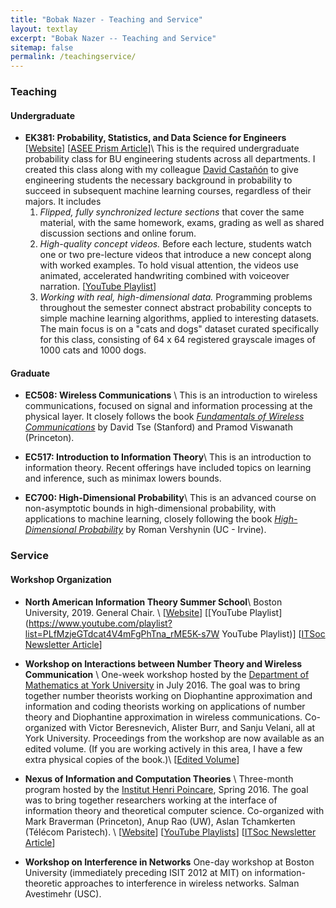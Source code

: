 ```yaml
---
title: "Bobak Nazer - Teaching and Service"
layout: textlay
excerpt: "Bobak Nazer -- Teaching and Service"
sitemap: false
permalink: /teachingservice/
---
```


### Teaching

#### Undergraduate 

- **EK381: Probability, Statistics, and Data Science for Engineers**   \[[Website](probstatdata/index.html)\] \[[ASEE Prism Article](http://www.asee-prism.org/2022/05/page/3/)\]\\
This is the required undergraduate probability class for BU engineering students across all departments. I created this class along with my colleague [David Castañón](https://www.bu.edu/eng/profile/david-castanon/) to give engineering students the necessary background in probability to succeed in subsequent machine learning courses, regardless of their majors. It includes
	1. *Flipped, fully synchronized lecture sections* that cover the same material, with the same homework, exams, grading as well as shared discussion sections and online forum.
	2. *High-quality concept videos.* Before each lecture, students watch one or two pre-lecture videos that introduce a new concept along with worked examples. To hold visual attention, the videos use animated, accelerated handwriting combined with voiceover narration.  \[[YouTube Playlist](https://www.youtube.com/playlist?list=PLBV8cFFHvjMrrpoaRzHqu3dkCNZAiWMu2)\]
	3. *Working with real, high-dimensional data.* Programming problems throughout the semester connect abstract probability concepts to simple machine learning algorithms, applied to interesting datasets. The main focus is on a "cats and dogs" dataset curated specifically for this class, consisting of 64 x 64 registered grayscale images of 1000 cats and 1000 dogs.
	<p></p>

#### Graduate
	
- **EC508: Wireless Communications** \\
This is an introduction to wireless communications, focused on signal and information processing at the physical layer. It closely follows the book [*Fundamentals of Wireless Communications*](https://web.stanford.edu/~dntse/wireless_book.html) by David Tse (Stanford) and Pramod Viswanath (Princeton).

- **EC517: Introduction to Information Theory**\\
This is an introduction to information theory. Recent offerings have included topics on learning and inference, such as minimax lowers bounds.

- **EC700: High-Dimensional Probability**\\
This is an advanced course on non-asymptotic bounds in high-dimensional probability, with applications to machine learning, closely following the book [*High-Dimensional Probability*](https://www.math.uci.edu/~rvershyn/papers/HDP-book/HDP-book.html) by Roman Vershynin (UC - Irvine).


### Service

#### Workshop Organization

- **North American Information Theory Summer School**\\
Boston University, 2019. General Chair. \\
\[[Website](nasit/index.html)\] \[[YouTube Playlist](https://www.youtube.com/playlist?list=PLfMzjeGTdcat4V4mFgPhTna_rME5K-s7W YouTube Playlist)\] \[[ITSoc Newsletter Article](https://www.itsoc.org/sites/default/files/2021-01/NITS-Dec2019_web.pdf)\]

- **Workshop on Interactions between Number Theory and Wireless Communication** \\
One-week workshop hosted by the [Department of Mathematics at York University](https://www.york.ac.uk/maths/) in July 2016. The goal was to bring together number theorists working on Diophantine approximation and information and coding theorists working on applications of number theory and Diophantine approximation in wireless communications. Co-organized with Victor Beresnevich, Alister Burr, and Sanju Velani, all at York University. Proceedings from the workshop are now available as an edited volume. (If you are working actively in this area, I have a few extra physical copies of the book.)\\
\[[Edited Volume]()\]

- **Nexus of Information and Computation Theories** \\
Three-month program hosted by the [Institut Henri Poincare](http://ihp.fr), Spring 2016. The goal was to bring together researchers working at the interface of information theory and theoretical computer science. Co-organized with Mark Braverman (Princeton), Anup Rao (UW), Aslan Tchamkerten (Télécom Paristech). \\
\[[Website](csnexus/index.html)\] \[[YouTube Playlists](csnexus/titles.html)\] \[[ITSoc Newsletter Article](https://www.itsoc.org/sites/default/files/2021-01/66nits04-DecWeb%20-1.pdf)\]

- **Workshop on Interference in Networks**
One-day workshop at Boston University (immediately preceding ISIT 2012 at MIT) on information-theoretic approaches to interference in wireless networks. Salman Avestimehr (USC).

